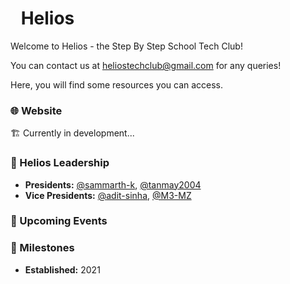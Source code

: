 # <img src="https://github.com/sbs-helios/sbs-helios/blob/main/helios_small.png" width="10rem" height="auto"> Helios

Welcome to Helios - the Step By Step School Tech Club!

You can contact us at <a href="mailto:heliostechclub@gmail.com">heliostechclub@gmail.com</a> for any queries!

Here, you will find some resources you can access.

### 🌐 Website
🏗️ Currently in development...

### 👥 Helios Leadership
- **Presidents:** [@sammarth-k](https://github.com/sammarth-k), [@tanmay2004](https://github.com/tanmay2004)
- **Vice Presidents:** [@adit-sinha](https://github.com/adit-sinha), [@M3-MZ](https://github.com/M3-MZ)

### 📆 Upcoming Events

### 🎯 Milestones
- **Established:** 2021
